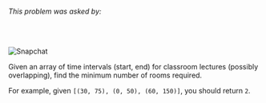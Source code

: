 ###### This problem was asked by:
<br>

![Snapchat](https://encrypted-tbn0.gstatic.com/images?q=tbn:ANd9GcQP1ALXNrZQb6sr_DMbUAJvxbIojC6WA26LBxqBv0No9Mvv3MU6)

Given an array of time intervals (start, end) for classroom lectures (possibly overlapping), find the minimum number of rooms required.

For example, given `[(30, 75), (0, 50), (60, 150)]`, you should return `2`.
